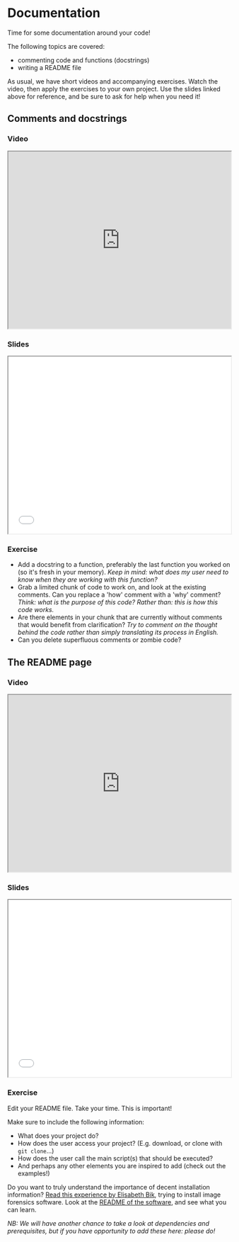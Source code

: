 # Documentation

Time for some documentation around your code! 

The following topics are covered:
* commenting code and functions (docstrings)
* writing a README file

As usual, we have short videos and accompanying exercises. 
Watch the video, then apply the exercises to your own project. 
Use the slides linked above for reference, and be sure to ask for help when you need it!

## Comments and docstrings

### Video
<iframe src="https://player.vimeo.com/video/463992354" width="100%" height="400px">
</iframe>
<!-- ```{r}
vembedr::embed_url("https://vimeo.com/463992354")
``` -->

### Slides
<iframe src="../slides/slides_documentation.html#4" width="100%" height="400px">
</iframe>
<!-- ```{r}
knitr::include_url("../slides/slides_documentation.html#4")
``` -->

### Exercise
- Add a docstring to a function, preferably the last function you worked on (so it's fresh in your memory).
  _Keep in mind: what does my user need to know when they are working with this function?_
- Grab a limited chunk of code to work on, and look at the existing comments.
  Can you replace a 'how' comment with a 'why' comment?
  _Think: what is the purpose of this code? Rather than: this is how this code works._
- Are there elements in your chunk that are currently without comments that would benefit from clarification? 
  _Try to comment on the thought behind the code rather than simply translating its process in English._
- Can you delete superfluous comments or zombie code?

## The README page

### Video
<iframe src="https://player.vimeo.com/video/464027978" width="100%" height="400px">
</iframe>
<!-- ```{r}
vembedr::embed_url("https://vimeo.com/464027978")
``` -->

### Slides
<iframe src="../slides/slides_documentation.html#16" width="100%" height="400px">
</iframe>
<!-- ```{r}
knitr::include_url("../slides/slides_documentation.html#16")
``` -->


### Exercise
Edit your README file.
Take your time. This is important!

Make sure to include the following information:
- What does your project do?
- How does the user access your project? (E.g. download, or clone with `git clone`...)
- How does the user call the main script(s) that should be executed?
- And perhaps any other elements you are inspired to add (check out the examples!)

Do you want to truly understand the importance of decent installation information?
[Read this experience by Elisabeth Bik](https://twitter.com/MicrobiomDigest/status/1283082285097422848), trying to install image forensics software.
Look at the [README of the software](https://github.com/GuidoBartoli/sherloq), and see what you can learn.

_NB: We will have another chance to take a look at dependencies and prerequisites, but if you have opportunity to add these here: please do!_

